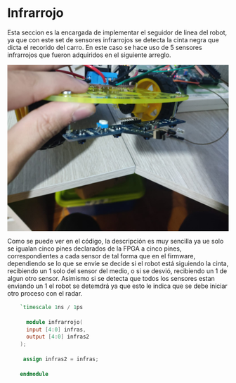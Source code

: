 # Infrarrojo

Esta seccion es la encargada de implementar el seguidor de linea del robot, ya que con este set de sensores infrarrojos se detecta la cinta negra que dicta el recorido del carro. En este caso se hace uso de 5 sensores infrarrojos que fueron adquiridos en el siguiente arreglo.

<p align="center">
  <img src="/Imagenes/ir.jpeg" align="center">
</p>

Como se puede ver en el código, la descripción es muy sencilla ya ue solo se igualan cinco pines declarados de la FPGA a cinco pines, correspondientes a cada sensor de tal forma que en el firmware, dependiendo se lo que se envíe se decide si el robot está siguiendo la cinta, recibiendo un 1 solo del sensor del medio, o si se desvió, recibiendo un 1 de algun otro sensor. Asimismo si se detecta que todos los sensores estan enviando un 1 el robot se detemdrá ya que esto le indica que se debe iniciar otro proceso con el radar.

```verilog
    `timescale 1ns / 1ps

      module infrarrojo(
      input [4:0] infras,
      output [4:0] infras2
    );

     assign infras2 = infras;

    endmodule
```

